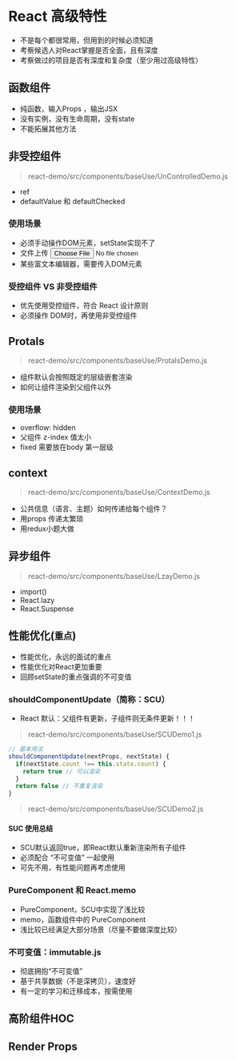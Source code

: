 # React 高级特性
- 不是每个都很常用，但用到的时候必须知道
- 考察候选人对React掌握是否全面，且有深度
- 考察做过的项目是否有深度和复杂度（至少用过高级特性）

## 函数组件
- 纯函数，输入Props ，输出JSX
- 没有实例，没有生命周期，没有state
- 不能拓展其他方法

## 非受控组件
> react-demo/src/components/baseUse/UnControlledDemo.js
- ref
- defaultValue 和 defaultChecked

### 使用场景
- 必须手动操作DOM元素，setState实现不了
- 文件上传 <input type="file">
- 某些富文本编辑器，需要传入DOM元素

### 受控组件 VS 非受控组件
- 优先使用受控组件，符合 React 设计原则
- 必须操作 DOM时，再使用非受控组件

## Protals
> react-demo/src/components/baseUse/ProtalsDemo.js
- 组件默认会按照既定的层级嵌套渲染
- 如何让组件渲染到父组件以外

### 使用场景
-  overflow: hidden
- 父组件 z-index 值太小
- fixed 需要放在body 第一层级

## context
> react-demo/src/components/baseUse/ContextDemo.js
- 公共信息（语言、主题）如何传递给每个组件？
- 用props 传递太繁琐
- 用redux小题大做

## 异步组件
> react-demo/src/components/baseUse/LzayDemo.js
- import()
- React.lazy
- React.Suspense

## 性能优化(`重点`)
- 性能优化，永远的面试的重点
- 性能优化对React更加重要
- 回顾setState的重点强调的不可变值

### shouldComponentUpdate（简称：SCU）
- React 默认：父组件有更新，子组件则无条件更新！！！
> react-demo/src/components/baseUse/SCUDemo1.js
```javascript
// 基本用法
shouldComponentUpdate(nextProps, nextState) {
  if(nextState.count !== this.state.count) {
    return true // 可以渲染
  }
  return false // 不重复渲染
}
```
> react-demo/src/components/baseUse/SCUDemo2.js

#### SUC 使用总结
- SCU默认返回true，即React默认重新渲染所有子组件
- 必须配合 “不可变值” 一起使用
- 可先不用，有性能问题再考虑使用

### PureComponent 和 React.memo
- PureComponent，SCU中实现了浅比较
- memo，函数组件中的 PureComponent
- 浅比较已经满足大部分场景（尽量不要做深度比较）

### 不可变值：immutable.js
- 彻底拥抱“不可变值”
- 基于共享数据（不是深拷贝），速度好
- 有一定的学习和迁移成本，按需使用

## 高阶组件HOC

## Render Props